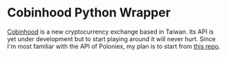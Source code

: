 # Cobinhood Python Wrapper

[Cobinhood](http://cobinhood.com/) is a new cryptocurrency exchange based in Taiwan. Its API is yet under development but to start playing around it will never hurt. Since I'm most familiar with the API of Poloniex, my plan is to start from [this repo](https://github.com/s4w3d0ff/python-poloniex).